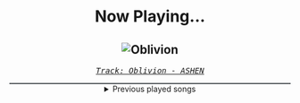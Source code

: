 <div align="center"> 
<h1>Now Playing...</h1>

![Oblivion](https://i.scdn.co/image/ab67616d00001e0248128a911d72ad3a34ddb20d)
--
_<samp><a href="https://open.spotify.com/track/2FRswSryr77ZnU5arQbfH2">Track: Oblivion - ASHEN</a></samp>_

<div style="border: 1px #4B5054 solid"></div>
<details>
  <summary>
    Previous played songs
  </summary>
  <table>
    <thead>
      <tr>
        <th>
          Artist
        </th>
        <th>
          Song
        </th>
        <th>
          Link
        </th>
      </tr>
    </thead>
    <tbody>
      <tr><td>ASHEN</td><td>Oblivion</td><td><a href="https://open.spotify.com/track/2FRswSryr77ZnU5arQbfH2">https://open.spotify.com/track/2FRswSryr77ZnU5arQbfH2</a></td></tr><tr><td>ASHEN</td><td>Chimera's Theme</td><td><a href="https://open.spotify.com/track/6AbVCVKfnKAVGmvsbgRKXu">https://open.spotify.com/track/6AbVCVKfnKAVGmvsbgRKXu</a></td></tr><tr><td>ASHEN</td><td>Oblivion</td><td><a href="https://open.spotify.com/track/2FRswSryr77ZnU5arQbfH2">https://open.spotify.com/track/2FRswSryr77ZnU5arQbfH2</a></td></tr><tr><td>ASHEN</td><td>Oblivion</td><td><a href="https://open.spotify.com/track/2FRswSryr77ZnU5arQbfH2">https://open.spotify.com/track/2FRswSryr77ZnU5arQbfH2</a></td></tr><tr><td>ASHEN</td><td>Sacrifice</td><td><a href="https://open.spotify.com/track/36UXVEQaO4f6YXc6H1x2Ky">https://open.spotify.com/track/36UXVEQaO4f6YXc6H1x2Ky</a></td></tr><tr><td>ASHEN</td><td>Sacrifice</td><td><a href="https://open.spotify.com/track/36UXVEQaO4f6YXc6H1x2Ky">https://open.spotify.com/track/36UXVEQaO4f6YXc6H1x2Ky</a></td></tr><tr><td>ASHEN</td><td>Clone of a Clone</td><td><a href="https://open.spotify.com/track/0OXVuWFto4I9imY3fo3S3g">https://open.spotify.com/track/0OXVuWFto4I9imY3fo3S3g</a></td></tr><tr><td>ASHEN</td><td>Sacrifice</td><td><a href="https://open.spotify.com/track/36UXVEQaO4f6YXc6H1x2Ky">https://open.spotify.com/track/36UXVEQaO4f6YXc6H1x2Ky</a></td></tr><tr><td>ASHEN</td><td>Desire</td><td><a href="https://open.spotify.com/track/2y2mYrCxjKOXej6dQhk66B">https://open.spotify.com/track/2y2mYrCxjKOXej6dQhk66B</a></td></tr><tr><td>ASHEN</td><td>Altering</td><td><a href="https://open.spotify.com/track/7x5LYHBYFbGpGgYqn6ptEE">https://open.spotify.com/track/7x5LYHBYFbGpGgYqn6ptEE</a></td></tr><tr><td>ASHEN</td><td>Cover Me Red</td><td><a href="https://open.spotify.com/track/13SGfiWIMQbR3RuEgPAB46">https://open.spotify.com/track/13SGfiWIMQbR3RuEgPAB46</a></td></tr><tr><td>ASHEN</td><td>Chimera's Theme</td><td><a href="https://open.spotify.com/track/6AbVCVKfnKAVGmvsbgRKXu">https://open.spotify.com/track/6AbVCVKfnKAVGmvsbgRKXu</a></td></tr><tr><td>ASHEN</td><td>Oblivion</td><td><a href="https://open.spotify.com/track/2FRswSryr77ZnU5arQbfH2">https://open.spotify.com/track/2FRswSryr77ZnU5arQbfH2</a></td></tr><tr><td>ASHEN</td><td>Crystal Tears</td><td><a href="https://open.spotify.com/track/3oGeaHBsY2bwOyPUB9EuWd">https://open.spotify.com/track/3oGeaHBsY2bwOyPUB9EuWd</a></td></tr><tr><td>ASHEN</td><td>Chimera</td><td><a href="https://open.spotify.com/track/27iLrdcEoBMK5KuRJ54m3s">https://open.spotify.com/track/27iLrdcEoBMK5KuRJ54m3s</a></td></tr><tr><td>ASHEN</td><td>Meet Again</td><td><a href="https://open.spotify.com/track/4399iTKdFdPuH5K4b1JQON">https://open.spotify.com/track/4399iTKdFdPuH5K4b1JQON</a></td></tr><tr><td>ASHEN</td><td>You were always here</td><td><a href="https://open.spotify.com/track/2waARagOWSZcLVJMqvxUNE">https://open.spotify.com/track/2waARagOWSZcLVJMqvxUNE</a></td></tr><tr><td>The Plot In You</td><td>Silence</td><td><a href="https://open.spotify.com/track/7tv8zTisovOo3Xb9KAVOpa">https://open.spotify.com/track/7tv8zTisovOo3Xb9KAVOpa</a></td></tr><tr><td>Archers</td><td>Perfect Strangers</td><td><a href="https://open.spotify.com/track/1UUIQlzikG5RI9J93lNjCS">https://open.spotify.com/track/1UUIQlzikG5RI9J93lNjCS</a></td></tr><tr><td>Orbit Culture</td><td>Mirrorslave</td><td><a href="https://open.spotify.com/track/1FnlUGpUuzNO4fEryMbuik">https://open.spotify.com/track/1FnlUGpUuzNO4fEryMbuik</a></td></tr>
    </tbody>
  </table>
</details>

</div>
